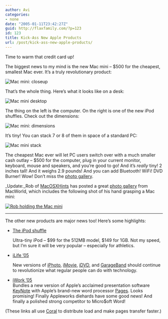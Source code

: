 ```yaml
---
author: Avi
categories:
- none
date: "2005-01-11T23:42:27Z"
guid: http://flaxfamily.com/?p=123
id: 123
title: Kick-Ass New Apple Products
url: /post/kick-ass-new-apple-products/
---
```

Time to warm that credit card up!

The biggest news to my mind is the new Mac mini &#8211; $500 for the cheapest, smallest Mac ever. It&#8217;s a truly revolutionary product:

 ![Mac mini: closeup](http://flaxfamily.com/blog/uploads/macminicloseup.jpg)

That&#8217;s the whole thing. Here&#8217;s what it looks like on a desk:

![Mac mini desktop](http://flaxfamily.com/blog/uploads/macminidesktop.jpg)

The thing on the left is the computer. On the right is one of the new iPod shuffles. Check out the dimensions:

![Mac mini: dimensions](http://flaxfamily.com/blog/uploads/macminidimensions.jpg)

It&#8217;s tiny! You can stack 7 or 8 of them in space of a standard PC:

![Mac mini stack](http://flaxfamily.com/blog/uploads/macministack_01.gif)

The cheapest Mac ever will let PC users switch over with a much smaller cash outlay &#8211; $500 for the computer, plug in your current monitor, keyboard, mouse and speakers, and you&#8217;re good to go! And it&#8217;s _really_ tiny! 2 inches tall! And it weighs 2.9 pounds! And you can add Bluetooth! WiFi! DVD Burner! Wow! Don&#8217;t miss the [photo gallery](http://www.apple.com.nyud.net:8090/macmini/gallery/).

_Update:_Rob of [MacOSXHints](http://macosxhints/) has posted a great [photo gallery](http://www.macosxhints.com/images/mwsf05/pix/index.html) from MacWorld, which includes the following shot of his hand grasping a Mac mini:

[![Rob holding the Mac mini](http://flaxfamily.com/blog/uploads/macmini_hand_th.jpg)](http://www.macosxhints.com/images/mwsf05/pix/slides/IMG_0152ab.html)

* * *

The other new products are major news too! Here&#8217;s some highlights:

  * [The iPod shuffle](http://www.apple.com.nyud.net:8090/ipodshuffle/)
  
    Ultra-tiny iPod &#8211; $99 for the 512MB model, $149 for 1GB. Not my speed, but I&#8217;m sure it will be very popular &#8211; especially for athletics.
  * [iLife &#8217;05](http://www.apple.com.nyud.net:8090/ilife/)
  
    New versions of [iPhoto](http://www.apple.com.nyud.net:8090/ilife/iphoto/), [iMovie](http://www.apple.com.nyud.net:8090/ilife/imovie/), [iDVD](http://www.apple.com.nyud.net:8090/ilife/idvd/), and [GarageBand](http://www.apple.com.nyud.net:8090/ilife/garageband/) should continue to revolutionize what regular people can do with technology.
  * [iWork &#8217;05](http://www.apple.com.nyud.net:8090/iwork/)  
    Bundles a new version of Apple&#8217;s acclaimed presentation software [KeyNote](http://www.apple.com.nyud.net:8090/iwork/keynote/) with Apple&#8217;s brand-new word processor [Pages](http://www.apple.com.nyud.net:8090/iwork/pages/). Looks promising! Finally Appleworks diehards have some good news! And finally a polished strong competitor to Micro$oft Word!

(These links all use [Coral](http://www.scs.cs.nyu.edu/coral/) to distribute load and make pages transfer faster.)